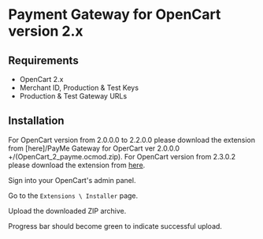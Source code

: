 # Payment Gateway for OpenCart version 2.x

## Requirements

- OpenCart 2.x
- Merchant ID, Production & Test Keys
- Production & Test Gateway URLs

## Installation

For OpenCart version from 2.0.0.0 to 2.2.0.0 please download the extension from [here]/PayMe Gateway for OperCart ver 2.0.0.0 +/(OpenCart_2_payme.ocmod.zip).
For OpenCart version from 2.3.0.2 please download the extension from [here](OpenCart_2_payme.ocmod.zip).

Sign into your OpenCart's admin panel.

Go to the `Extensions \ Installer` page.

Upload the downloaded ZIP archive.

Progress bar should become green to indicate successful upload.
